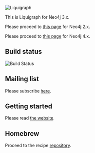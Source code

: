 ![Liquigraph](http://liquigraph.github.io/images/liquigraph-logo.png)

This is Liquigraph for Neo4j 3.x.

Please proceed to [this page](https://github.com/liquigraph/liquigraph/tree/2.x) for Neo4j 2.x.

Please proceed to [this page](https://github.com/liquigraph/liquigraph/tree/4.x) for Neo4j 4.x.

## Build status

![Build Status](https://github.com/liquigraph/liquigraph/workflows/CI/badge.svg)

## Mailing list

Please subscribe [here](https://groups.google.com/forum/?hl=en-GB#!forum/liquigraph-dev).

## Getting started

Please read [the website](http://liquigraph.github.io/).

## Homebrew

Proceed to the recipe [repository](https://www.github.com/liquigraph/homebrew-liquigraph/).
